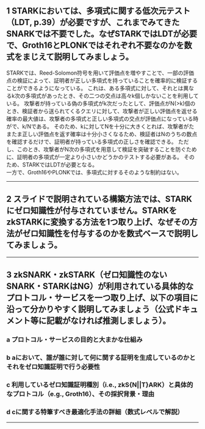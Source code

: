 ## 1 STARKにおいては、多項式に関する低次元テスト（LDT, p.39）が必要ですが、これまでみてきたSNARKでは不要でした。なぜSTARKではLDTが必要で、Groth16とPLONKではそれぞれ不要なのかを数式をまじえて説明してみましょう。
STARKでは、Reed-Solomon符号を用いて評価点を増やすことで、一部の評価点の検証によって、証明者が正しい多項式を持っていることを確率的に検証することができるようになっている。
これは、ある多項式に対して、それとは異なるk次の多項式があったとき、その二つの交点は高々k個しかないことを利用している。
攻撃者が持っている偽の多項式がk次だったとして、評価点がN(>k)個のとき、検証者から送られてくるクエリに対して、攻撃者が正しい評価点を返せる確率の最大値は、攻撃者の多項式と正しい多項式の交点が評価点になっている時がで、k/Nである。
そのため、kに対してNを十分に大きくとれば、攻撃者がたまたま正しい評価点を返す確率は十分小さくなるため、検証者はNのうちの数点を確認するだけで、証明者が持っている多項式の正しさを確認できる。
ただし、このとき、攻撃者がN次の多項式を用意して検証を突破することを防ぐために、証明者の多項式が一定より小さいかどうかのテストする必要がある。
そのため、STARKではLDTが必要となる。  
一方で、Groth16やPLONKでは、多項式に対するそのような制約はない。

---
## 2 スライドで説明されている構築方法では、STARKにゼロ知識性が付与されていません。STARKをzkSTARKに変換する方法を1つ取り上げ、なぜその方法がゼロ知識性を付与するのかを数式ベースで説明してみましょう。



---
## 3 zkSNARK・zkSTARK（ゼロ知識性のないSNARK・STARKはNG）が利用されている具体的なプロトコル・サービスを一つ取り上げ、以下の項目に沿って分かりやすく説明してみましょう（公式ドキュメント等に記載がなければ推測しましょう）。
### a プロトコル・サービスの目的と大まかな仕組み
### b aにおいて、誰が誰に対して何に関する証明を生成しているのかとそれをゼロ知識証明で行う必要性
### c 利用しているゼロ知識証明種別（i.e., zkS{N||T}ARK）と具体的なプロトコル（e.g., Groth16）、その採択背景・理由
### d cに関する特筆すべき最適化手法の詳細（数式レベルで解説）

---